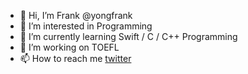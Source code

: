 - 👋 Hi, I’m Frank @yongfrank 
- 👀 I’m interested in Programming
- 🌱 I’m currently learning Swift / C / C++ Programming
- 💞️ I’m working on TOEFL
- 📫 How to reach me [twitter](https://twitter.com/cyongfrank)

<!---
yongfrank/yongfrank is a ✨ special ✨ repository because its `README.md` (this file) appears on your GitHub profile.
You can click the Preview link to take a look at your changes.
--->
